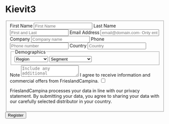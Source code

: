 # Kievit3

<form id="fs-frm" name="registration-form" accept-charset="utf-8" action="http://info.frieslandcampinaingredients.com/l/551312/2020-11-11/9lxfkj" method="post">
  <fieldset id="fs-frm-inputs">
    <label for="firstName">First Name</label>
    <input type="text" name="name" id="firstName" placeholder="First Name" required="">
    <label for="lastName">Last Name</label>
    <input type="text" name="name" id="lastName" placeholder="First and Last" required="">
    <label for="email-address">Email Address</label>
    <input type="email" name="_replyto" id="email" placeholder="email@domain.com- Only enter business emails" required="">
    <label for="company">Company</label>
    <input type="text" name="company" id="company" placeholder="Company name" required="">
     <label for="phoneNumber">Phone</label>
    <input type="text" name="name" id="phoneNumber" placeholder="Phone number" required="">
     <label for="phoneNumber">Country</label>
    <input type="text" name="country" id="phoneNumber" placeholder="Country" required="">
    <fieldset class="locale">
      <legend>Demographics</legend>
          <select name="state" required="">
        <option value="Select" selected="" disabled="">Region</option>
      	<option value="EMEA">EMEA</option>
      	<option value="SEAP">SEAP</option>
      	<option value="GC">Greater China</option>
      	<option value="LATAM">LATAM</option>
      	<option value="NA">NA</option>
      </select>
        <select name="state" required="">
        <option value="Select" selected="" disabled="">Segment</option>
      	<option value="Food">Food</option>
      	<option value="SEAP">Instant Sachet</option>
      	<option value="GC">Capsules</option>
      	<option value="LATAM">Foodservice drinks</option>
      	<option value="NA">All Applications</option>
      </select>
      </fieldset>
       <label for="note">Note</label>
      	<textarea rows="2" name="note" id="note" placeholder="Include any additional information"></textarea>
          <label for="company">I agree to receive information and commercial offers from FrieslandCampina.</label>
    <input type="checkbox" name="company" id="company" placeholder="Company name" required="">
      <p>FrieslandCampina processes your data in line with our privacy statement. By submitting your data, you agree to sharing your data with our carefully selected distributor in your country.</p>
    <input type="hidden" name="_subject" id="email-subject" value="Registration Form Submission">
 </fieldset>
  <input type="submit" value="Register">
</form>
